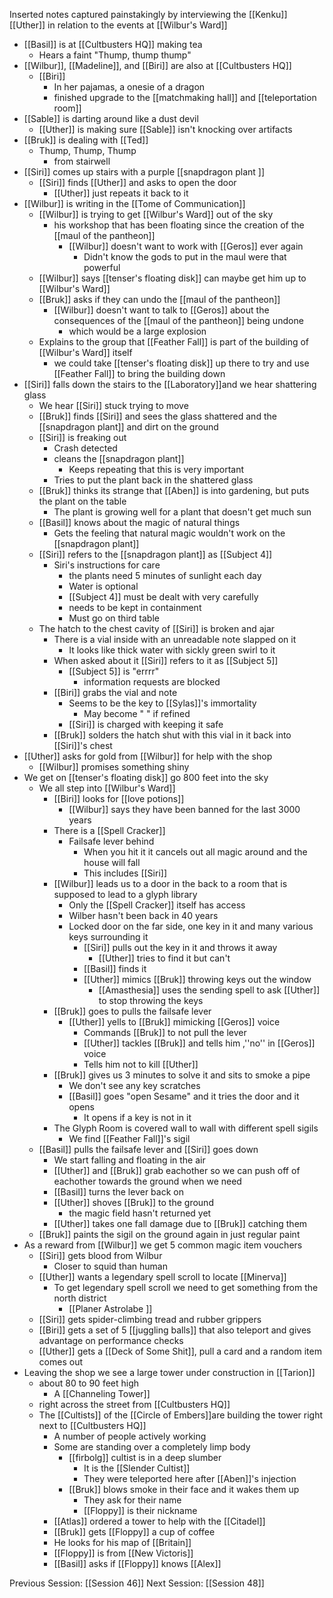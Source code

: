 Inserted notes captured painstakingly by interviewing the [[Kenku]] [[Uther]] in relation to the events at [[Wilbur's Ward]]

- [[Basil]] is at [[Cultbusters HQ]] making tea
	- Hears a faint "Thump, thump thump"
- [[Wilbur]], [[Madeline]], and [[Biri]] are also at [[Cultbusters HQ]]
	- [[Biri]] 
		- In her pajamas, a onesie of a dragon
		- finished upgrade to the [[matchmaking hall]] and [[teleportation room]]
- [[Sable]] is darting around like a dust devil
	- [[Uther]] is making sure [[Sable]] isn't knocking over artifacts
- [[Bruk]] is dealing with [[Ted]] 
	- Thump, Thump, Thump
		- from stairwell
- [[Siri]] comes up stairs with a purple [[snapdragon plant ]]
	- [[Siri]] finds [[Uther]] and asks to open the door 
		- [[Uther]] just repeats it back to it
- [[Wilbur]] is writing in the [[Tome of Communication]]
	- [[Wilbur]] is trying to get [[Wilbur's Ward]] out of the sky
		- his workshop that has been floating since the creation of the [[maul of the pantheon]]
			 - [[Wilbur]] doesn't want to work with [[Geros]] ever again
				-  Didn't know the gods to put in the maul were that powerful
	- [[Wilbur]] says [[tenser's floating disk]] can maybe get him up to [[Wilbur's Ward]]
	- [[Bruk]] asks if they can undo the [[maul of the pantheon]] 
		- [[Wilbur]] doesn't want to talk to [[Geros]] about the consequences of the [[maul of the pantheon]] being undone
			- which would be a large explosion
	- Explains to the group that [[Feather Fall]] is part of the building of [[Wilbur's Ward]] itself 
		- we could take [[tenser's floating disk]] up there to try and use [[Feather Fall]] to bring the building down
- [[Siri]] falls down the stairs to the [[Laboratory]]and we hear shattering glass
	- We hear [[Siri]] stuck trying to move
	- [[Bruk]] finds [[Siri]] and sees the glass shattered and the [[snapdragon plant]] and dirt on the ground
	- [[Siri]] is freaking out
		- Crash detected 
		- cleans the [[snapdragon plant]]
			- Keeps repeating that this is very important
		- Tries to put the plant back in the shattered glass
	- [[Bruk]] thinks its strange that [[Aben]] is into gardening, but puts the plant on the table
		- The plant is growing well for a plant that doesn't get much sun
	- [[Basil]] knows about the magic of natural things
		- Gets the feeling that natural magic wouldn't work on the [[snapdragon plant]]
	- [[Siri]] refers to the [[snapdragon plant]] as [[Subject 4]]
		- Siri's instructions for care
			- the plants need 5 minutes of sunlight each day
			- Water is optional
			- [[Subject 4]] must be dealt with very carefully
			- needs to be kept in containment
			- Must go on third table
	- The hatch to the chest cavity of [[Siri]]  is broken and ajar
		- There is a vial inside with an unreadable note slapped on it
			- It looks like thick water with sickly green swirl to it
		- When asked about it [[Siri]] refers to it as [[Subject 5]]
			- [[Subject 5]] is "errrr"
				- information requests are blocked
		- [[Biri]] grabs the vial and note
			- Seems to be the key to [[Sylas]]'s immortality 
				- May become " " if refined
			- [[Siri]] is charged with keeping it safe
		- [[Bruk]] solders the hatch shut with this vial in it back into [[Siri]]'s chest 
- [[Uther]] asks for gold from [[Wilbur]] for help with the shop
	- [[Wilbur]] promises something shiny
- We get on [[tenser's floating disk]] go 800 feet into the sky 
	- We all step into [[Wilbur's Ward]] 
		- [[Biri]] looks for [[love potions]]
			- [[Wilbur]] says they have been banned for the last 3000 years
		- There is a [[Spell Cracker]]
			- Failsafe lever behind
				- When you hit it it cancels out all magic around and the house will fall
				- This includes [[Siri]]
		- [[Wilbur]] leads us to a door in the back to a room that is supposed to lead to a glyph library
			- Only the [[Spell Cracker]] itself has access
			- Wilber hasn't been back in 40 years 
			- Locked door on the far side, one key in it and many various keys surrounding it 
				- [[Siri]] pulls out the key in it and throws it away
					- [[Uther]] tries to find it but can't
				- [[Basil]] finds it 
				- [[Uther]] mimics [[Bruk]] throwing keys out the window
					- [[Amasthesia]] uses the sending spell to ask [[Uther]] to stop throwing the keys 
		- [[Bruk]] goes to pulls the failsafe lever 
			- [[Uther]] yells to [[Bruk]] mimicking [[Geros]] voice 
				- Commands [[Bruk]] to not pull the lever
				- [[Uther]] tackles [[Bruk]] and tells him ,''no'' in [[Geros]] voice
				- Tells him not to kill [[Uther]]
		- [[Bruk]] gives us 3 minutes to solve it and sits to smoke a pipe
			- We don't see any key scratches 
			- [[Basil]] goes "open Sesame" and it tries the door and it opens
				- It opens if a key is not in it
		- The Glyph Room is covered wall to wall with different spell sigils 
			- We find [[Feather Fall]]'s sigil
	- [[Basil]] pulls the failsafe lever and [[Siri]] goes down 
		- We start falling and floating in the air 
		- [[Uther]] and [[Bruk]] grab eachother so we can push off of eachother towards the ground when we need 
		- [[Basil]] turns the lever back on
		- [[Uther]] shoves [[Bruk]] to the ground 
			- the magic field hasn't returned yet 
		- [[Uther]] takes one fall damage due to [[Bruk]] catching them
	- [[Bruk]] paints the sigil on the ground again in just regular paint
- As a reward from [[Wilbur]] we get 5 common magic item vouchers
	- [[Siri]] gets blood from Wilbur 
		- Closer to squid than human
	- [[Uther]] wants a legendary spell scroll to locate [[Minerva]]
		- To get legendary spell scroll we need to get something from the north district
			- [[Planer Astrolabe ]]
	- [[Siri]] gets spider-climbing tread and rubber grippers
	- [[Biri]] gets a set of 5 [[juggling balls]] that also teleport and gives advantage on performance checks 
	- [[Uther]] gets a [[Deck of Some Shit]], pull a card and a random item comes out 
- Leaving the shop we see a large tower under construction in [[Tarion]] 
	- about 80 to 90 feet high
		- A [[Channeling Tower]]
	- right across the street from [[Cultbusters HQ]]
	- The [[Cultists]] of the [[Circle of Embers]]are building the tower right next to [[Cultbusters HQ]]
		- A number of people actively  working
		- Some are standing over a completely limp body
			- [[firbolg]] cultist is in a deep slumber
				- It is the [[Slender Cultist]] 
				- They were teleported here after [[Aben]]'s injection
			- [[Bruk]] blows smoke in their face and it wakes them up
				- They ask for their name
				- [[Floppy]] is their nickname
		- [[Atlas]] ordered a tower to help with the [[Citadel]]
		- [[Bruk]] gets [[Floppy]] a cup of coffee 
		- He looks for his map of [[Britain]]
		- [[Floppy]] is from [[New Victoris]] 
		- [[Basil]] asks if [[Floppy]] knows [[Alex]] 


Previous Session: [[Session 46]]
Next Session: [[Session 48]]